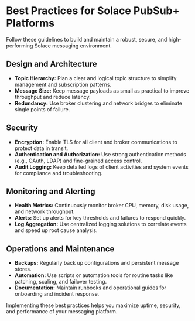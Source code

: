 # Best Practices for Solace PubSub+ Platforms

Follow these guidelines to build and maintain a robust, secure, and high-performing Solace messaging environment.

## Design and Architecture

- **Topic Hierarchy:** Plan a clear and logical topic structure to simplify management and subscription patterns.
- **Message Size:** Keep message payloads as small as practical to improve throughput and reduce latency.
- **Redundancy:** Use broker clustering and network bridges to eliminate single points of failure.

## Security

- **Encryption:** Enable TLS for all client and broker communications to protect data in transit.
- **Authentication and Authorization:** Use strong authentication methods (e.g., OAuth, LDAP) and fine-grained access control.
- **Audit Logging:** Keep detailed logs of client activities and system events for compliance and troubleshooting.

## Monitoring and Alerting

- **Health Metrics:** Continuously monitor broker CPU, memory, disk usage, and network throughput.
- **Alerts:** Set up alerts for key thresholds and failures to respond quickly.
- **Log Aggregation:** Use centralized logging solutions to correlate events and speed up root cause analysis.

## Operations and Maintenance

- **Backups:** Regularly back up configurations and persistent message stores.
- **Automation:** Use scripts or automation tools for routine tasks like patching, scaling, and failover testing.
- **Documentation:** Maintain runbooks and operational guides for onboarding and incident response.

Implementing these best practices helps you maximize uptime, security, and performance of your messaging platform.

